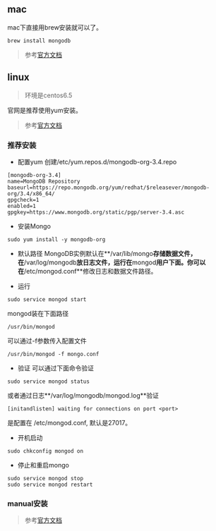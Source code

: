 ## mac
mac下直接用brew安装就可以了。
```
brew install mongodb
```
> 参考[官方文档](https://docs.mongodb.com/manual/tutorial/install-mongodb-on-os-x/)


## linux

> 环境是centos6.5

官网是推荐使用yum安装。

> 参考[官方文档](https://docs.mongodb.com/manual/tutorial/install-mongodb-on-red-hat/)

### 推荐安装
- 配置yum
创建/etc/yum.repos.d/mongodb-org-3.4.repo
```
[mongodb-org-3.4]
name=MongoDB Repository
baseurl=https://repo.mongodb.org/yum/redhat/$releasever/mongodb-org/3.4/x86_64/
gpgcheck=1
enabled=1
gpgkey=https://www.mongodb.org/static/pgp/server-3.4.asc
```
- 安装Mongo
```
sudo yum install -y mongodb-org
```
- 默认路径
MongoDB实例默认在**/var/lib/mongo**存储数据文件，在**/var/log/mongodb**放日志文件，运行在**mongod**用户下面。你可以在**/etc/mongod.conf**修改日志和数据文件路径。

- 运行
```
sudo service mongod start
```
mongod装在下面路径
```
/usr/bin/mongod
```
可以通过-f参数传入配置文件
```
/usr/bin/mongod -f mongo.conf
```

- 验证
可以通过下面命令验证
```
sudo service mongod status
```
或者通过日志**/var/log/mongodb/mongod.log**验证
```
[initandlisten] waiting for connections on port <port>
```
<port> 是配置在 /etc/mongod.conf, 默认是27017。

- 开机启动
```
sudo chkconfig mongod on
```

- 停止和重启mongo
```
sudo service mongod stop
sudo service mongod restart
```

### manual安装
> 参考[官方文档](https://docs.mongodb.com/manual/tutorial/install-mongodb-on-linux/)
